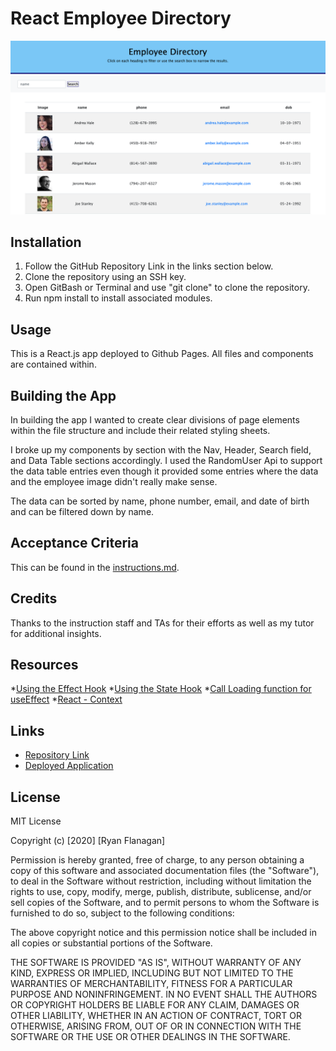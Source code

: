 # React Employee Directory

![](./public/images/employee_app_screenshot.png)

## Installation
1. Follow the GitHub Repository Link in the links section below.
2. Clone the repository using an SSH key.
3. Open GitBash or Terminal and use "git clone" to clone the repository.
4. Run npm install to install associated modules.

## Usage
This is a React.js app deployed to Github Pages. All files and components are contained within.

## Building the App
In building the app I wanted to create clear divisions of page elements within the file structure and include their related styling sheets. 

I broke up my components by section with the Nav, Header, Search field, and Data Table sections accordingly. I used the RandomUser Api to support the data table entries even though it provided some entries where the data and the employee image didn't really make sense.

The data can be sorted by name, phone number, email, and date of birth and can be filtered down by name.


## Acceptance Criteria
This can be found in the [instructions.md](public/instructions.md).

## Credits
Thanks to the instruction staff and TAs for their efforts as well as my tutor for additional insights.


## Resources
*[Using the Effect Hook](https://reactjs.org/docs/hooks-effect.html)
*[Using the State Hook](https://reactjs.org/docs/hooks-state.html)
*[Call Loading function for useEffect](https://gosink.in/react-js-how-to-render-useeffect-only-once/)
*[React - Context](https://reactjs.org/docs/context.html)


## Links

* [Repository Link](https://github.com/RFlanagan82/react-employee-directory)
* [Deployed Application](https://rflanagan82.github.io/react-employee-directory/)


## License

MIT License

Copyright (c) [2020] [Ryan Flanagan]

Permission is hereby granted, free of charge, to any person obtaining a copy of this software and associated documentation files (the "Software"), to deal in the Software without restriction, including without limitation the rights to use, copy, modify, merge, publish, distribute, sublicense, and/or sell copies of the Software, and to permit persons to whom the Software is furnished to do so, subject to the following conditions:

The above copyright notice and this permission notice shall be included in all copies or substantial portions of the Software.

THE SOFTWARE IS PROVIDED "AS IS", WITHOUT WARRANTY OF ANY KIND, EXPRESS OR IMPLIED, INCLUDING BUT NOT LIMITED TO THE WARRANTIES OF MERCHANTABILITY, FITNESS FOR A PARTICULAR PURPOSE AND NONINFRINGEMENT. IN NO EVENT SHALL THE AUTHORS OR COPYRIGHT HOLDERS BE LIABLE FOR ANY CLAIM, DAMAGES OR OTHER LIABILITY, WHETHER IN AN ACTION OF CONTRACT, TORT OR OTHERWISE, ARISING FROM, OUT OF OR IN CONNECTION WITH THE SOFTWARE OR THE USE OR OTHER DEALINGS IN THE SOFTWARE.







